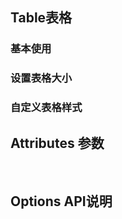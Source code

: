 <script setup>
import demo1 from  './demo1.vue'
import demo2 from  './demo2.vue'
import demo3 from  './demo3.vue'
import Attributes from './Attributes.vue'
import OptionsAPI from './OptionsAPI.vue'
import preview from '@/components/preview.vue'

</script>

## Table表格

### 基本使用
<demo1/>
<preview compName='table' demoName='demo1'/>

### 设置表格大小
<demo2/>
<preview compName='table' demoName='demo2'/>

### 自定义表格样式
<demo3/>
<preview compName='table' demoName='demo3'/>

## Attributes 参数
<Attributes/>
<br/>

## Options API说明
<OptionsAPI/>
<br/>
